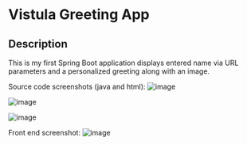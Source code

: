 # Vistula Greeting App

## Description
This is my first Spring Boot application displays entered name via URL parameters and a personalized greeting along with an image.

Source code screenshots (java and html):
![image](https://github.com/user-attachments/assets/97760101-9acb-4e1b-8bb3-e4bf33d3d5a1)

![image](https://github.com/user-attachments/assets/36524e35-1c3e-44a6-bca2-7cfc8ee20635)

![image](https://github.com/user-attachments/assets/755ec474-55b2-4b65-bc4a-c129675c3897)

Front end screenshot:
![image](https://github.com/user-attachments/assets/570f229e-f331-49a7-90b2-7e39357e3949)
